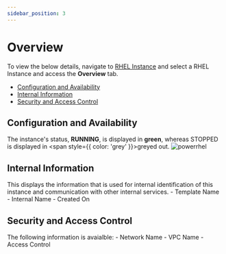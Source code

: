 ```yaml
---
sidebar_position: 3
---
```

# Overview

To view the below details, navigate to [RHEL Instance](AboutRHELInstances.md) and select a RHEL Instance and access the **Overview** tab.
- [Configuration and Availability](#configuration-and-availability)
- [Internal Information](#internal-information)
- [Security and Access Control](#security-and-access-control)
## Configuration and Availability
The instance's status, **RUNNING**, is displayed in <span class="green">**green**</span>, whereas STOPPED is displayed in <span style={{ color: 'grey' }}>greyed </span>out.
![powerrhel](img/powerrhel.png)
## Internal Information
This displays the information that is used for internal identification of this instance and communication with other internal services.
    - Template Name
    -  Internal Name
    -  Created On
## Security and Access Control
The following information is avaialble:
	- Network Name
	- VPC Name
	- Access Control




